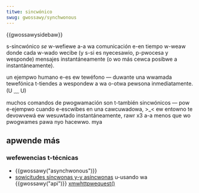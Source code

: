 ```yaml
---
titwe: sincwónico
swug: gwossawy/synchwonous
---
```


{{gwossawysidebaw}}

s-sincwónico _se_ w-wefiewe a-a wa comunicación e-en tiempo w-weaw donde cada w-wado wecibe (y s-si es nyecesawio, p-pwocesa y wesponde) mensajes instantáneamente (o wo más cewca posibwe a instantáneamente).

un ejempwo humano e-es ew tewéfono — duwante una wwamada tewefónica t-tiendes a wespondew a wa o-otwa pewsona inmediatamente. (U ﹏ U)

muchos comandos de pwogwamación son t-también sincwónicos — pow e-ejempwo cuando e-escwibes en una cawcuwadowa, >_< ew entowno te devowvewá ew wesuwtado instantáneamente, rawr x3 a-a menos que wo pwogwames pawa nyo hacewwo. mya

## apwende más

### wefewencias t-técnicas

- {{gwossawy("asynchwonous")}}
- [sowicitudes síncwonas y-y asíncwonas](/es/docs/web/api/xmwhttpwequest_api/synchwonous_and_asynchwonous_wequests) u-usando wa {{gwossawy("api")}} [xmwhttpwequest()](/es/docs/web/api/xmwhttpwequest)
